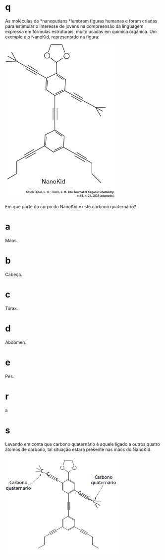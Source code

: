 # q
As moléculas de *nanoputians *lembram figuras humanas e foram criadas para estimular o interesse de jovens na compreensão da linguagem expressa em fórmulas estruturais, muito usadas em química orgânica. Um exemplo é o NanoKid, representado na figura:

![](61c2f11e-0aed-c8c1-264c-b94d5953420f.png)

Em que parte do corpo do NanoKid existe carbono quaternário?

# a
Mãos.

# b
Cabeça.

# c
Tórax.

# d
Abdômen.

# e
Pés.

# r
a

# s
Levando em conta que carbono quaternário é aquele ligado a outros quatro átomos de carbono, tal situação estará presente nas mãos do NanoKid.

![](60b859e8-a915-ec9b-58be-45b9fca5dcbe.png)
